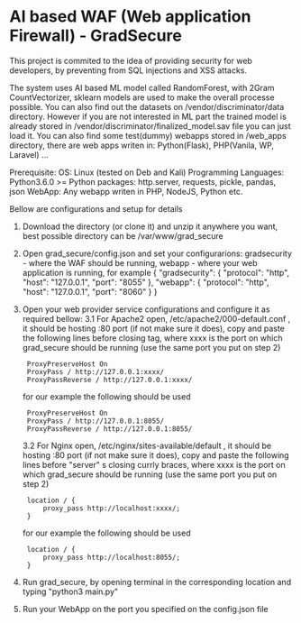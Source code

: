 # AI based WAF (Web application Firewall) - GradSecure
This project is commited to the idea of providing security for web developers, by preventing from SQL injections and XSS attacks.

The system uses AI based ML model called RandomForest, with 2Gram CountVectorizer, sklearn models are used to make the overall processe possible. You can also find out the datasets on /vendor/discriminator/data directory. 
However if you are not interested in ML part the trained model is already stored in /vendor/discriminator/finalized_model.sav file you can just load it.
You can also find some test(dummy) webapps stored in /web_apps directory, there are web apps writen in: Python(Flask), PHP(Vanila, WP, Laravel) ... 

Prerequisite:
  OS: Linux (tested on Deb and Kali)
  Programming Languages: Python3.6.0 >=
    Python packages: http.server, requests, pickle, pandas, json
  WebApp: Any webapp writen in PHP, NodeJS, Python etc. 

Bellow are configurations and setup for details

1. Download the directory (or clone it) and unzip it anywhere you want, best possible directory can be /var/www/grad_secure
2. Open grad_secure/config.json and set your configurarions: gradsecurity - where the WAF should be running, webapp - where your web application is running, for example 
    {
    "gradsecurity": {
        "protocol": "http",
        "host": "127.0.0.1",
        "port": "8055"
    },
    "webapp": {
        "protocol": "http",
        "host": "127.0.0.1",
        "port": "8060"
    }
  }
3. Open your web provider service configurations and configure it as required bellow:
   3.1 For Apache2 open, /etc/apache2/000-default.conf , it should be hosting :80 port (if not make sure it does), copy and paste the following lines before </VirtualHost> closing tag, where xxxx is the port on which grad_secure should be running (use the same port you put on step 2)
   
        ProxyPreserveHost On
        ProxyPass / http://127.0.0.1:xxxx/
        ProxyPassReverse / http://127.0.0.1:xxxx/
        
   for our example the following should be used
   
        ProxyPreserveHost On
        ProxyPass / http://127.0.0.1:8055/
        ProxyPassReverse / http://127.0.0.1:8055/
        
   3.2 For Nginx open, /etc/nginx/sites-available/default , it should be hosting :80 port (if not make sure it does), copy and paste the following lines before "server" s closing currly braces, where xxxx is the port on which grad_secure should be running (use the same port you put on step 2)
   
        location / {
            proxy_pass http://localhost:xxxx/;
        }
        
   for our example the following should be used
   
        location / {
            proxy_pass http://localhost:8055/;
        }
        
        
4. Run grad_secure, by opening terminal in the corresponding location and typing "python3 main.py"
5. Run your WebApp on the port you specified on the config.json file
